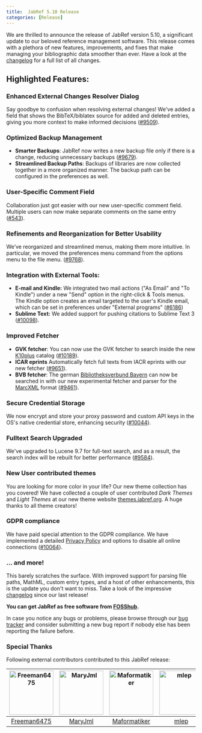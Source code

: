 ```yaml
---
title:  JabRef 5.10 Release
categories: [Release]
---
```


We are thrilled to announce the release of JabRef version 5.10, a significant update to our beloved reference management software.
This release comes with a plethora of new features, improvements, and fixes that make managing your bibliographic data smoother than ever.
Have a look at the [changelog](https://github.com/JabRef/jabref/blob/main/CHANGELOG.md) for a full list of all changes.

## Highlighted Features:

### Enhanced External Changes Resolver Dialog

Say goodbye to confusion when resolving external changes! We've added a field that shows the BibTeX/biblatex source for added and deleted entries, giving you more context to make informed decisions ([#9509](https://github.com/JabRef/jabref/issues/9509)).

### Optimized Backup Management

* **Smarter Backups**: JabRef now writes a new backup file only if there is a change, reducing unnecessary backups ([#9679](https://github.com/JabRef/jabref/pull/9679)).
* **Streamlined Backup Paths**: Backups of libraries are now collected together in a more organized manner. The backup path can be configured in the preferences as well.

### User-Specific Comment Field

Collaboration just got easier with our new user-specific comment field. Multiple users can now make separate comments on the same entry ([#543](https://github.com/koppor/jabref/issues/543)).

### Refinements and Reorganization for Better Usability

We’ve reorganized and streamlined menus, making them more intuitive. In particular, we moved the preferences menu command from the options menu to the file menu. ([#9768](https://github.com/JabRef/jabref/pull/9768)).

### Integration with External Tools:

* **E-mail and Kindle:** We integrated two mail actions ("As Email" and "To Kindle") under a new "Send" option in the right-click & Tools menus. The Kindle option creates an email targeted to the user's Kindle email, which can be set in preferences under "External programs" ([#6186](https://github.com/JabRef/jabref/issues/6186))
* **Sublime Text:** We added support for pushing citations to Sublime Text 3 ([#10098](https://github.com/JabRef/jabref/issues/10098)).

### Improved Fetcher

* **GVK fetcher**: You can now use the GVK fetcher to search inside the new [K10plus](https://wiki.k10plus.de/) catalog ([#10189](https://github.com/JabRef/jabref/pull/10189)). 
* **ICAR eprints** Automatically fetch full texts from IACR eprints with our new fetcher ([#9651](https://github.com/JabRef/jabref/pull/9651)).
* **BVB fetcher**: The german [Bibliotheksverbund Bayern](https://www.bib-bvb.de/) can now be searched in with our new experimental fetcher and parser for the [MarcXML](https://www.loc.gov/standards/marcxml/) format ([#9461](https://github.com/JabRef/jabref/pull/9641)).

### Secure Credential Storage

We now encrypt and store your proxy password and custom API keys in the OS's native credential store, enhancing security ([#10044](https://github.com/JabRef/jabref/issues/10044)).

### Fulltext Search Upgraded

We've upgraded to Lucene 9.7 for full-text search, and as a result, the search index will be rebuilt for better performance ([#9584](https://github.com/JabRef/jabref/pull/9584)).

### New User contributed themes

You are looking for more color in your life? Our new theme collection has you covered!
We have collected a couple of user contributed _Dark Themes_ and _Light Themes_ at our new theme website [themes.jabref.org](https://themes.jabref.org/).
A huge thanks to all theme creators!

### GDPR compliance

We have paid special attention to the GDPR compliance. We have implemented a detailed [Privacy Policy](https://github.com/JabRef/jabref/blob/main/PRIVACY.md) and options to disable all online connections ([#10064](https://github.com/JabRef/jabref/pull/10064)).

### ... and more!

This barely scratches the surface. With improved support for parsing file paths, MathML, custom entry types, and a host of other enhancements, this is the update you don't want to miss. Take a look of the impressive [changelog](https://github.com/JabRef/jabref/blob/main/CHANGELOG.md) since our last release!


**You can get JabRef as free software from [FOSShub](https://www.fosshub.com/JabRef.html).**

In case you notice any bugs or problems, please browse through our [bug tracker](https://github.com/JabRef/jabref/issues) and consider submitting a new bug report if nobody else has been reporting the failure before.

### Special Thanks

Following external contributors contributed to this JabRef release:

[<img alt="Freeman6475" src="https://avatars.githubusercontent.com/u/96061552?v=4&s=117" width="117">](https://github.com/Freeman6475) |[<img alt="MaryJml" src="https://avatars.githubusercontent.com/u/86668599?v=4&s=117" width="117">](https://github.com/MaryJml) |[<img alt="Maformatiker" src="https://avatars.githubusercontent.com/u/26503503?v=4&s=117" width="117">](https://github.com/Maformatiker) |[<img alt="mlep" src="https://avatars.githubusercontent.com/u/6931104?v=4&s=117" width="117">](https://github.com/mlep) |
:---: |:---: |:---: |:---: |
[Freeman6475](https://github.com/Freeman6475) |[MaryJml](https://github.com/MaryJml) |[Maformatiker](https://github.com/Maformatiker) |[mlep](https://github.com/mlep) |
